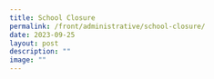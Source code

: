 ```yaml
---
title: School Closure
permalink: /front/administrative/school-closure/
date: 2023-09-25
layout: post
description: ""
image: ""
---
```

